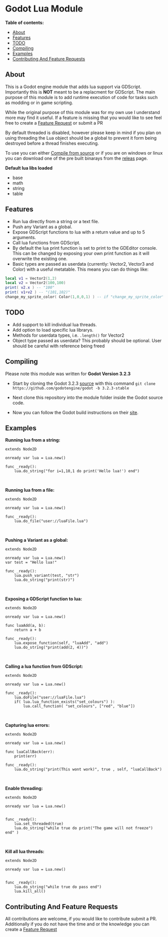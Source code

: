 

 Godot Lua Module
===============
**Table of contents:**
  * [About](#about)
  * [Features](#features)
  * [TODO](#todo)
  * [Compiling](#compiling)
  * [Examples](#examples)
  * [Contributing And Feature Requests](#contributing-and-feature-requests)

About
-------
This is a Godot engine module that adds lua support via GDScript. Importantly this is **NOT** meant to be a replacment for GDScript. The main purpose of this module is to add runtime execution of code for tasks such as modding or in game scripting. 

While the original purpose of this module was for my own use I understand more may find it useful. If a feature is missing that you would like to see feel free to create a [Feature Request](https://github.com/Trey2k/lua/issues/new?assignees=&labels=feature%20request&template=feature_request.md&title=) or submit a PR 

By default threaded is disabled, however please keep in mind if you plan on using threading the Lua object should be a global to prevent it form being destroyed before a thread finishes executing.

To use you can either [Compile from source](#compiling) or if you are on windows or linux you can download one of the pre built binarays from the [releas](https://github.com/Trey2k/lua/releases) page.

**Default lua libs loaded**
- base
- math
- string
- table

Features
--------------------------------
- Run lua directly from a string or a text file.
- Push any Variant as a global.
- Expose GDScript functions to lua with a return value and up to 5 arguments.
- Call lua functions from GDScript.
- By default the lua print function is set to print to the GDEditor console. This can be changed by exposing your own print function as it will overwrite the existing one.
- Basic types are passed as userdata (currently: Vector2, Vector3 and Color) with a useful metatable. This means you can do things like:  
```lua
local v1 = Vector2(1,2)
local v2 = Vector2(100,100)
print( v2.x ) -- "100"
print( v1+v2 ) -- "(101,102)"
change_my_sprite_color( Color(1,0,0,1) ) -- if "change_my_sprite_color" was exposed, in GDScript it will receive a Color variant.
```

TODO
-----
- Add support to kill individual lua threads.
- Add option to load specific lua librarys.
- Methods for userdata types, i.e. `.length()` for Vector2
- Object type passed as userdata? This probably should be optional. User should be careful with reference being freed

Compiling
------------
  Please note this module was written for **Godot Version 3.2.3**
- Start by cloning the Godot 3.2.3 [source](https://github.com/godotengine/godot/tree/3.2.3-stable) with this command `git clone https://github.com/godotengine/godot -b 3.2.3-stable`

- Next clone this repository into the module folder inside the Godot source code.

- Now you can follow the Godot build instructions on their [site](https://docs.godotengine.org/en/latest/development/compiling/).

Examples
------------
**Running lua from a string:**
```gdscript
extends Node2D

onready var lua = Lua.new()

func _ready():
	lua.do_string("for i=1,10,1 do print('Hello lua!') end")
```
<br />

**Running lua from a file:**
```gdscript
extends Node2D

onready var lua = Lua.new()

func _ready():
	lua.do_file("user://luaFile.lua")
```
<br />

**Pushing a Variant as a global:**
```gdscript
extends Node2D

onready var lua = Lua.new()
var test = "Hello lua!"

func _ready():
	lua.push_variant(test, "str")
	lua.do_string("print(str)")
```
<br />

**Exposing a GDScript function to lua:**
```gdscript
extends Node2D

onready var lua = Lua.new()

func luaAdd(a, b):
	return a + b

func _ready():
	lua.expose_function(self, "luaAdd", "add")
	lua.do_string("print(add(2, 4))")
```
<br />

**Calling a lua function from GDScript:**
```gdscript
extends Node2D

onready var lua = Lua.new()

func _ready():
	lua.doFile("user://luaFile.lua")
	if( lua.lua_function_exists("set_colours") ):
		lua.call_function( "set_colours", ["red", "blue"])
```
<br />

**Capturing lua errors:**
```gdscript
extends Node2D

onready var lua = Lua.new()

func luaCallBack(err):
	print(err)

func _ready():
	lua.do_string("print(This wont work)", true , self, "luaCallBack")
```
<br />

**Enable threading:**
```gdscript
extends Node2D

onready var lua = Lua.new()


func _ready():
	lua.set_threaded(true)
	lua.do_string("while true do print("The game will not freeze") end" )
```
<br />

**Kill all lua threads:**
```gdscript
extends Node2D

onready var lua = Lua.new()


func _ready():
	lua.do_string("while true do pass end")
	lua.kill_all()
```
Contributing And Feature Requests
---------------
All contributions are welcome, if you would like to contribute submit a PR.
<br />
Additionally if you do not have the time and or the knowledge you can create a [Feature Request](https://github.com/Trey2k/lua/issues/new?assignees=&labels=feature%20request&template=feature_request.md&title=)

